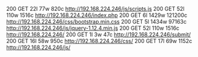 200      GET       22l       77w      820c http://192.168.224.246/js/scripts.js
200      GET       52l      110w     1516c http://192.168.224.246/index.php
200      GET        6l     1429w   121200c http://192.168.224.246/css/bootstrap.min.css
200      GET        5l     1434w    97163c http://192.168.224.246/js/jquery-1.12.4.min.js
200      GET       52l      110w     1516c http://192.168.224.246/
200      GET        1l        3w       47c http://192.168.224.246/submit/
200      GET       16l       58w      950c http://192.168.224.246/css/
200      GET       17l       69w     1152c http://192.168.224.246/js/
